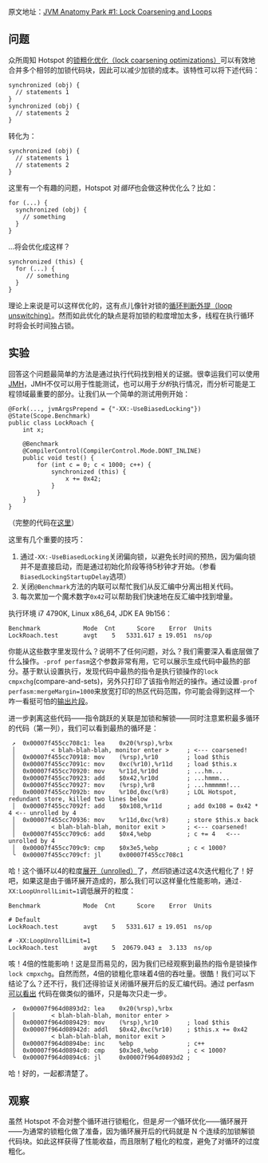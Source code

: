 
原文地址：[JVM Anatomy Park #1: Lock Coarsening and Loops](https://shipilev.net/jvm-anatomy-park/1-lock-coarsening-for-loops/)

## 问题

众所周知 Hotspot 的[锁粗化优化（lock coarsening optimizations）](https://en.wikipedia.org/wiki/Java_performance#Escape_analysis_and_lock_coarsening)可以有效地合并多个相邻的加锁代码块，因此可以减少加锁的成本。该特性可以将下述代码：

```
synchronized (obj) {
  // statements 1
}
synchronized (obj) {
  // statements 2
}
```

转化为：

```
synchronized (obj) {
  // statements 1
  // statements 2
}
```

这里有一个有趣的问题，Hotspot 对*循环*也会做这种优化么？比如：

```
for (...) {
  synchronized (obj) {
    // something
  }
}
```

...将会优化成这样？

```
synchronized (this) {
  for (...) {
     // something
  }
}
```

理论上来说是可以这样优化的，这有点儿像针对锁的[循环判断外提（loop unswitching）](https://en.wikipedia.org/wiki/Loop_unswitching)。然而如此优化的缺点是将加锁的粒度增加太多，线程在执行循环时将会长时间独占锁。

## 实验

回答这个问题最简单的方法是通过执行代码找到相关的证据。很幸运我们可以使用[JMH](http://openjdk.java.net/projects/code-tools/jmh/)，JMH不仅可以用于性能测试，也可以用于*分析*执行情况，而分析可能是工程领域最重要的部分。让我们从一个简单的测试用例开始：

```
@Fork(..., jvmArgsPrepend = {"-XX:-UseBiasedLocking"})
@State(Scope.Benchmark)
public class LockRoach {
    int x;

    @Benchmark
    @CompilerControl(CompilerControl.Mode.DONT_INLINE)
    public void test() {
        for (int c = 0; c < 1000; c++) {
            synchronized (this) {
                x += 0x42;
            }
        }
    }
}
```

（完整的代码在[这里](https://shipilev.net/jvm-anatomy-park/1-lock-coarsening-for-loops/LockRoach.java)）

这里有几个重要的技巧：
1. 通过`-XX:-UseBiasedLocking`关闭偏向锁，以避免长时间的预热，因为偏向锁并不是直接启动，而是通过初始化阶段等待5秒钟才开始。（参看`BiasedLockingStartupDelay`选项）
2. 关闭`@Benchmark`方法的内联可以帮忙我们从反汇编中分离出相关代码。
3. 每次累加一个魔术数字`0x42`可以帮助我们快速地在反汇编中找到增量。

执行环境 i7 4790K, Linux x86_64, JDK EA 9b156：

```
Benchmark            Mode  Cnt      Score    Error  Units
LockRoach.test       avgt    5   5331.617 ± 19.051  ns/op
```

你能从这些数字里发现什么？说明不了任何问题，对么？我们需要深入看底层做了什么操作。`-prof perfasm`这个参数非常有用，它可以展示生成代码中最热的部分。基于默认设置执行，发现代码中最热的指令是执行锁操作的`lock cmpxchg`(compare-and-sets)，另外只打印了该指令附近的操作。通过设置`-prof perfasm:mergeMargin=1000`来放宽打印的热区代码范围，你可能会得到这样一个咋一看挺可怕的[输出片段](https://shipilev.net/jvm-anatomy-park/1-lock-coarsening-for-loops/default.perfasm)。

进一步剥离这些代码——指令跳跃的关联是加锁和解锁——同时注意累积最多循环的代码（第一列），我们可以看到最热的循环是：

```
 ↗  0x00007f455cc708c1: lea    0x20(%rsp),%rbx
 │          < blah-blah-blah, monitor enter >     ; <--- coarsened!
 │  0x00007f455cc70918: mov    (%rsp),%r10        ; load $this
 │  0x00007f455cc7091c: mov    0xc(%r10),%r11d    ; load $this.x
 │  0x00007f455cc70920: mov    %r11d,%r10d        ; ...hm...
 │  0x00007f455cc70923: add    $0x42,%r10d        ; ...hmmm...
 │  0x00007f455cc70927: mov    (%rsp),%r8         ; ...hmmmmm!...
 │  0x00007f455cc7092b: mov    %r10d,0xc(%r8)     ; LOL Hotspot, redundant store, killed two lines below
 │  0x00007f455cc7092f: add    $0x108,%r11d       ; add 0x108 = 0x42 * 4 <-- unrolled by 4
 │  0x00007f455cc70936: mov    %r11d,0xc(%r8)     ; store $this.x back
 │          < blah-blah-blah, monitor exit >      ; <--- coarsened!
 │  0x00007f455cc709c6: add    $0x4,%ebp          ; c += 4   <--- unrolled by 4
 │  0x00007f455cc709c9: cmp    $0x3e5,%ebp        ; c < 1000?
 ╰  0x00007f455cc709cf: jl     0x00007f455cc708c1
```

哈！这个循环以4的粒度[展开（unrolled）](https://en.wikipedia.org/wiki/Loop_unrolling)了，*然后*锁通过这4次迭代粗化了！好吧，如果这是由于循环展开造成的，那么我们可以这样量化性能影响，通过`-XX:LoopUnrollLimit=1`调低展开的粒度：

```
Benchmark            Mode  Cnt      Score    Error  Units

# Default
LockRoach.test       avgt    5   5331.617 ± 19.051  ns/op

# -XX:LoopUnrollLimit=1
LockRoach.test       avgt    5  20679.043 ±  3.133  ns/op
```

咳！4倍的性能影响！这是显而易见的，因为我们已经观察到最热的指令是锁操作`lock cmpxchg`。自然而然，4倍的锁粗化意味着4倍的吞吐量。很酷！我们可以下结论了么？还不行，我们还得验证关闭循环展开后的反汇编代码。通过 perfasm [可以看出](https://shipilev.net/jvm-anatomy-park/1-lock-coarsening-for-loops/noUnroll.perfasm) 代码在做类似的循环，只是每次只走一步。

```
 ↗  0x00007f964d0893d2: lea    0x20(%rsp),%rbx
 │          < blah-blah-blah, monitor enter >
 │  0x00007f964d089429: mov    (%rsp),%r10        ; load $this
 │  0x00007f964d08942d: addl   $0x42,0xc(%r10)    ; $this.x += 0x42
 │          < blah-blah-blah, monitor exit >
 │  0x00007f964d0894be: inc    %ebp               ; c++
 │  0x00007f964d0894c0: cmp    $0x3e8,%ebp        ; c < 1000?
 ╰  0x00007f964d0894c6: jl     0x00007f964d0893d2 ;
```

哈！好的，一起都清楚了。

## 观察

虽然 Hotspot 不会对整个循环进行锁粗化，但是*另一个*循环优化——循环展开——为通常的锁粗化做了准备，因为循环展开后的代码就是 N 个连续的加锁解锁代码块。如此这样获得了性能收益，而且限制了粗化的粒度，避免了对循环的过度粗化。
